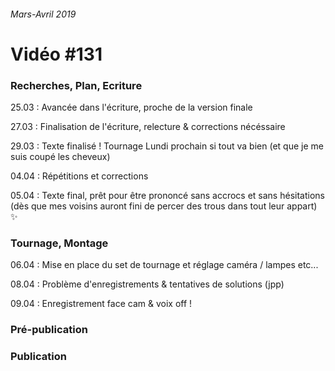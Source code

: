 ###### Mars-Avril 2019
# Vidéo #131

### Recherches, Plan, Ecriture
25.03 : Avancée dans l'écriture, proche de la version finale

27.03 : Finalisation de l'écriture, relecture & corrections nécéssaire

29.03 : Texte finalisé ! Tournage Lundi prochain si tout va bien (et que je me suis coupé les cheveux)

04.04 : Répétitions et corrections

05.04 : Texte final, prêt pour être prononcé sans accrocs et sans hésitations (dès que mes voisins auront fini de percer des trous dans tout leur appart) :sparkles:

### Tournage, Montage
06.04 : Mise en place du set de tournage et réglage caméra / lampes etc...

08.04 : Problème d'enregistrements & tentatives de solutions (jpp)

09.04 : Enregistrement face cam & voix off ! 

### Pré-publication

### Publication


